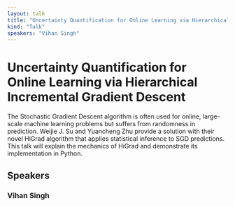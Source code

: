 ```yaml
---
layout: talk
title: "Uncertainty Quantification for Online Learning via Hierarchical Incremental Gradient Descent"
kind: "Talk"
speakers: "Vihan Singh"
---
```


# Uncertainty Quantification for Online Learning via Hierarchical Incremental Gradient Descent

The Stochastic Gradient Descent algorithm is often used for online, large-scale machine learning problems but suffers from randomness in prediction. Weijie J. Su and Yuancheng Zhu provide a solution with their novel HiGrad algorithm that applies statistical inference to SGD predictions. This talk will explain the mechanics of HiGrad and demonstrate its implementation in Python.

## Speakers

### Vihan Singh


